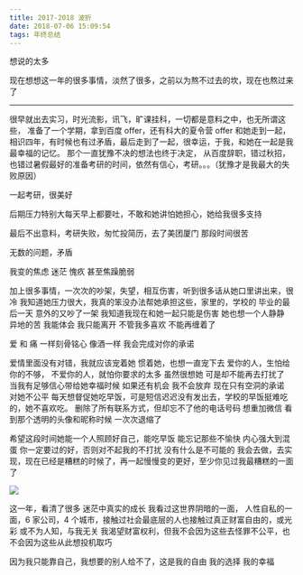 ```yaml
---
title: 2017-2018 波折
date: 2018-07-06 15:09:54
tags: 年终总结
---
```


想说的太多

现在想想这一年的很多事情，淡然了很多，之前以为熬不过去的坎，现在也熬过来了

---

很早就出去实习，时光流影，讯飞，旷课挂科，一切都是意料之中，也无所谓这些，
准备了一个学期，拿到百度 offer，还有科大的夏令营 offer
和她走到一起，相识四年，有时候也有过矛盾，最后走到了一起，很幸运，于我，和她在一起是我最幸福的记忆。
那个一直犹豫不决的想法也终于决定，
从百度辞职，错过秋招，也错过暑假最好的准备考研的时间，依然有信心，考研。。。（犹豫才是我最大的失败原因）

一起考研，很美好

后期压力特别大每天早上都要吐，不敢和她讲怕她担心，她给我很多支持

最后不出意料，考研失败，匆忙投简历，去了美团厦门 那段时间很苦

无数的问题，矛盾

我变的焦虑 迷茫 愧疚 甚至焦躁脆弱

加上很多事情，一次次的吵架，失望，相互伤害，听到很多话从她口里讲出来，很冷
我知道她压力很大，我真的笨没办法帮她承担这些，家里的，学校的
毕业的最后一天 意外的又吵了一架
我知道我现在和她一起只能是伤害 她也想一个人静静 异地的苦 我能体会 我只能离开 不管我多喜欢 不能再缠着了

爱 和 痛 一样刻骨铭心
像酒一样
我会完成对你的承诺

爱情里面没有对错，我就应该宠着她 惯着她，也想一直宠下去
爱你的人，生怕给你的不够，
不爱你的人，就怕你要求的太多
虽然很想她 可是却不能再去打扰了 当我有足够信心带给她幸福时候 如果还有机会 我不会放弃 现在只有空洞的承诺 对她不公平
每天想督促她吃早饭，可是短信迟迟没有发出去，学校的早饭挺难吃的，她不喜欢吃。
删除了所有联系方式，但却忘不了他的电话号码 想重加微信 看到那个透明的头像和昵称时候 一次次退缩了

希望这段时间她能一个人照顾好自己，能吃早饭 能忘记那些不愉快 内心强大到混蛋
你一定要过的好，否则对不起我的不打扰
没有什么是不可能的 我会去做，去实现，现在已经是糟糕的时候了，再一起慢慢变的更好，至少你见过我最糟糕的一面了

![](https://images.unsplash.com/photo-1454789548928-9efd52dc4031?ixlib=rb-0.3.5&ixid=eyJhcHBfaWQiOjEyMDd9&s=a17706f58bd8f2893b75c64da56a5d21&auto=format&fit=crop&w=800&q=80)

这一年，看清了很多 迷茫中真实的成长
我看过这世界阴暗的一面， 人性自私的一面，6 家公司，4 个城市，接触过社会最底层的人也接触过真正财富自由的，或光彩 或不为人知，与我无关
我渴望财富权利，但我不会因为这些去怪罪不公平，也不会因为这些从此想投机取巧

因为我只能靠自己，我想要的别人给不了，这是我的自由 我的选择 我的幸福
